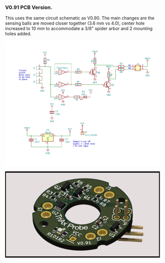 ### V0.91 PCB Version.

This uses the same circuit schematic as V0.90.  The main changes are the sensing balls are moved closer together (3.6 mm vs 4.0), center hole increased to 10 mm to accommodate a 3/8" spider arbor and 2 mounting holes added.

![Schematic Diagram](https://github.com/phil-barrett/tri-axial-probe/blob/main/PCB/V0.90/schematic.png "Schematic Diagram")


![V0.91 PCB](https://github.com/phil-barrett/tri-axial-probe/blob/main/images/3D%20Probe%20V0.91.png "V0.91 PCB")
